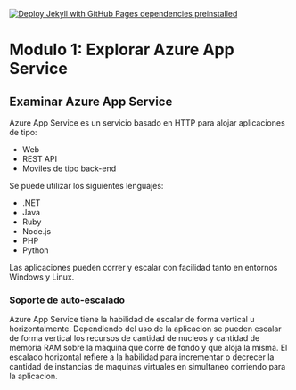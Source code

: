 [![Deploy Jekyll with GitHub Pages dependencies preinstalled](https://github.com/ChristianGrimberg/educacionit-AZ204T00/actions/workflows/pages.yml/badge.svg?branch=main)](https://github.com/ChristianGrimberg/educacionit-AZ204T00/actions/workflows/pages.yml)
# Modulo 1: Explorar Azure App Service

## Examinar Azure App Service

Azure App Service es un servicio basado en HTTP para alojar aplicaciones de tipo:

* Web
* REST API
* Moviles de tipo back-end

Se puede utilizar los siguientes lenguajes:

* .NET
* Java
* Ruby
* Node.js
* PHP
* Python

Las aplicaciones pueden correr y escalar con facilidad tanto en entornos Windows y Linux.

### Soporte de auto-escalado

Azure App Service tiene la habilidad de escalar de forma vertical u horizontalmente. Dependiendo del uso de la aplicacion se pueden escalar de forma vertical los recursos de cantidad de nucleos y cantidad de memoria RAM sobre la maquina que corre de fondo y que aloja la misma. El escalado horizontal refiere a la habilidad para incrementar o decrecer la cantidad de instancias de maquinas virtuales en simultaneo corriendo para la aplicacion.